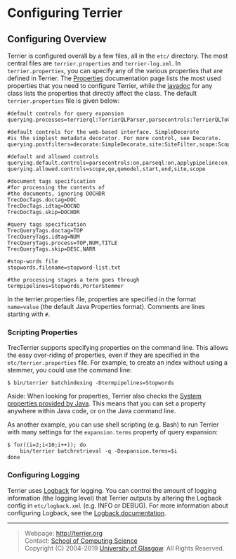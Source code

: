 Configuring Terrier
===================

Configuring Overview
--------------------

Terrier is configured overall by a few files, all in the `etc/` directory. The most central files are `terrier.properties` and `terrier-log.xml`. In `terrier.properties`, you can specify any of the various properties that are defined in Terrier. The [Properties](properties.md) documentation page lists the most used properties that you need to configure Terrier, while the [javadoc](javadoc/) for any class lists the properties that directly affect the class. The default `terrier.properties` file is given below:

    #default controls for query expansion
	querying.processes=terrierql:TerrierQLParser,parsecontrols:TerrierQLToControls,parseql:TerrierQLToMatchingQueryTerms,matchopql:MatchingOpQLParser,applypipeline:ApplyTermPipeline,localmatching:LocalManager$ApplyLocalMatching,qe:QueryExpansion,filters:LocalManager$PostFilterProcess

    #default controls for the web-based interface. SimpleDecorate
    #is the simplest metadata decorator. For more control, see Decorate.
    querying.postfilters=decorate:SimpleDecorate,site:SiteFilter,scope:Scope

    #default and allowed controls
    querying.default.controls=parsecontrols:on,parseql:on,applypipeline:on,terrierql:on,localmatching:on,filters:on,decorate:on
	querying.allowed.controls=scope,qe,qemodel,start,end,site,scope

    #document tags specification
    #for processing the contents of
    #the documents, ignoring DOCHDR
    TrecDocTags.doctag=DOC
    TrecDocTags.idtag=DOCNO
    TrecDocTags.skip=DOCHDR

    #query tags specification
    TrecQueryTags.doctag=TOP
    TrecQueryTags.idtag=NUM
    TrecQueryTags.process=TOP,NUM,TITLE
    TrecQueryTags.skip=DESC,NARR

    #stop-words file
    stopwords.filename=stopword-list.txt

    #the processing stages a term goes through
    termpipelines=Stopwords,PorterStemmer

In the terrier.properties file, properties are specified in the format `name=value` (the default Java Properties format). Comments are lines starting with `#`.

### Scripting Properties

TrecTerrier supports specifying properties on the command line. This allows the easy over-riding of properties, even if they are specified in the `etc/terrier.properties` file. For example, to create an index without using a stemmer, you could use the command line:

    $ bin/terrier batchindexing -Dtermpipelines=Stopwords

Aside: When looking for properties, Terrier also checks the [System properties provided by Java](http://download.oracle.com/javase/tutorial/essential/environment/sysprop.html). This means that you can set a property anywhere within Java code, or on the Java command line.

As another example, you can use shell scripting (e.g. Bash) to run Terrier with many settings for the `expansion.terms` property of query expansion:

    $ for((i=2;i<10;i++)); do
        bin/terrier batchretrieval -q -Dexpansion.terms=$i
    done

### Configuring Logging

Terrier uses [Logback](http://logback.qos.ch/) for logging. You can control the amount of logging information (the logging level) that Terrier outputs by altering the Logback config in `etc/logback.xml` (e.g. INFO or DEBUG). For more information about configuring Logback, see the [Logback documentation](http://logback.qos.ch/documentation.html).

------------------------------------------------------------------------


> Webpage: <http://terrier.org>  
> Contact: [School of Computing Science](http://www.dcs.gla.ac.uk/)  
> Copyright (C) 2004-2019 [University of Glasgow](http://www.gla.ac.uk/). All Rights Reserved.
